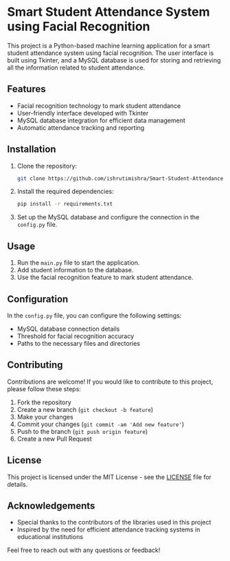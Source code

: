# Smart Student Attendance System using Facial Recognition

This project is a Python-based machine learning application for a smart student attendance system using facial recognition. The user interface is built using Tkinter, and a MySQL database is used for storing and retrieving all the information related to student attendance.

## Features
- Facial recognition technology to mark student attendance
- User-friendly interface developed with Tkinter
- MySQL database integration for efficient data management
- Automatic attendance tracking and reporting

## Installation
1. Clone the repository:
   ```bash
   git clone https://github.com/ishrutimishra/Smart-Student-Attendance-System.git
   ```
2. Install the required dependencies:
   ```bash
   pip install -r requirements.txt
   ```
3. Set up the MySQL database and configure the connection in the `config.py` file.

## Usage
1. Run the `main.py` file to start the application.
2. Add student information to the database.
3. Use the facial recognition feature to mark student attendance.

## Configuration
In the `config.py` file, you can configure the following settings:
- MySQL database connection details
- Threshold for facial recognition accuracy
- Paths to the necessary files and directories

## Contributing
Contributions are welcome! If you would like to contribute to this project, please follow these steps:
1. Fork the repository
2. Create a new branch (`git checkout -b feature`)
3. Make your changes
4. Commit your changes (`git commit -am 'Add new feature'`)
5. Push to the branch (`git push origin feature`)
6. Create a new Pull Request

## License
This project is licensed under the MIT License - see the [LICENSE](LICENSE) file for details.

## Acknowledgements
- Special thanks to the contributors of the libraries used in this project
- Inspired by the need for efficient attendance tracking systems in educational institutions

Feel free to reach out with any questions or feedback!
